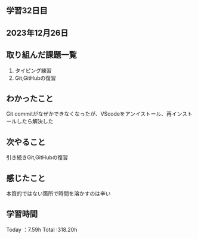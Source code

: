 ## 学習32日目
## 2023年12月26日
## 取り組んだ課題一覧
1. タイピング練習
1. Git,GitHubの復習
## わかったこと
Git commitがなぜかできなくなったが、VScodeをアンイストール、再インストールしたら解決した
## 次やること
引き続きGit,GitHubの復習
## 感じたこと
本質的ではない箇所で時間を溶かすのは辛い
## 学習時間
 Today ：7.59h
 Total :318.20h
